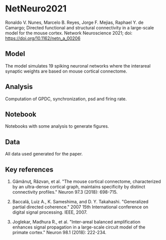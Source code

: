 # **NetNeuro2021**

Ronaldo V. Nunes, Marcelo B. Reyes, Jorge F. Mejias, Raphael Y. de Camargo; Directed functional and structural connectivity in a large-scale model for the mouse cortex. Network Neuroscience 2021; doi: <https://doi.org/10.1162/netn_a_00206>


## Model

The model simulates 19 spiking neuronal networks where the interareal synaptic weights are based on mouse cortical connectome.

## Analysis 

Computation of GPDC, synchronization, psd and firing rate. 

## Notebook

Notebooks with some analysis to generate figures.

## Data

All data used generated for the paper.


## Key references


1. Gămănuţ, Răzvan, et al. "The mouse cortical connectome, characterized by an ultra-dense cortical graph, maintains specificity by distinct connectivity profiles." Neuron 97.3 (2018): 698-715.

2. Baccalá, Luiz A., K. Sameshima, and D. Y. Takahashi. "Generalized partial directed coherence." 2007 15th International conference on digital signal processing. IEEE, 2007.

3. Joglekar, Madhura R., et al. "Inter-areal balanced amplification enhances signal propagation in a large-scale circuit model of the primate cortex." Neuron 98.1 (2018): 222-234.

